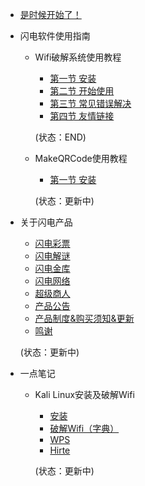 
* [是时候开始了！](./doc/1/1.md)

* 闪电软件使用指南

    * Wifi破解系统使用教程
        * [第一节 安装](./doc/2/1/1.md)
        * [第二节 开始使用](./doc/2/1/2.md)
        * [第三节 常见错误解决](./doc/2/1/3.md)
        * [第四节 友情链接](./doc/2/1/4.md)
        
        (状态：END)
        
    * MakeQRCode使用教程
        * [第一节 安装](./doc/2/2/1.md)
        
        (状态：更新中)

* 关于闪电产品

    * [闪电彩票](./doc/3/1.md)
    * [闪电解谜](./doc/3/2.md)
    * [闪电金库](./doc/3/3.md)
    * [闪电网络](./doc/3/4.md)
    * [超级商人](./doc/3/5.md)
    * [产品公告](./doc/3/6.md)
    * [产品制度&购买须知&更新](./doc/3/7.md)
    * [鸣谢](./doc/3/8.md)
    
    
    (状态：更新中)

* 一点笔记

    * Kali Linux安装及破解Wifi
        * [安装](https://zhuanlan.zhihu.com/p/557777408)
        * [破解Wifi（字典）](./doc/4/1/2.md)
        * [WPS](./doc/4/1/3.md)
        * [Hirte](./doc/4/1/4.md)
        
        (状态：更新中)